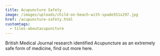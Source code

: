 ```yaml
---
title: Acupuncture Safety
image: /images/uploads/child-on-beach-with-spade551x297.jpg
href: /acupuncture-safety.html
customtags:
  - tiles-aboutacupuncture
---
```

British Medical Journal research identified Acupuncture as an extremely safe form of medicine, find out more here.
